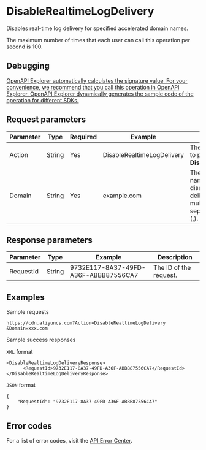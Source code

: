 # DisableRealtimeLogDelivery

Disables real-time log delivery for specified accelerated domain names.

The maximum number of times that each user can call this operation per second is 100.

## Debugging

[OpenAPI Explorer automatically calculates the signature value. For your convenience, we recommend that you call this operation in OpenAPI Explorer. OpenAPI Explorer dynamically generates the sample code of the operation for different SDKs.](https://api.aliyun.com/#product=Cdn&api=DisableRealtimeLogDelivery&type=RPC&version=2018-05-10)

## Request parameters

|Parameter|Type|Required|Example|Description|
|---------|----|--------|-------|-----------|
|Action|String|Yes|DisableRealtimeLogDelivery|The operation that you want to perform. Set the value to **DisableRealtimeLogDelivery**. |
|Domain|String|Yes|example.com|The accelerated domain name for which you want to disable real-time log delivery. You can specify multiple domain names and separate them with commas \(,\). |

## Response parameters

|Parameter|Type|Example|Description|
|---------|----|-------|-----------|
|RequestId|String|9732E117-8A37-49FD-A36F-ABBB87556CA7|The ID of the request. |

## Examples

Sample requests

```
https://cdn.aliyuncs.com?Action=DisableRealtimeLogDelivery
&Domain=xxx.com
```

Sample success responses

`XML` format

```
<DisableRealtimeLogDeliveryResponse>
	  <RequestId>9732E117-8A37-49FD-A36F-ABBB87556CA7</RequestId>
</DisableRealtimeLogDeliveryResponse>
```

`JSON` format

```
{
    "RequestId": "9732E117-8A37-49FD-A36F-ABBB87556CA7"
}
```

## Error codes

For a list of error codes, visit the [API Error Center](https://error-center.alibabacloud.com/status/product/Cdn).

